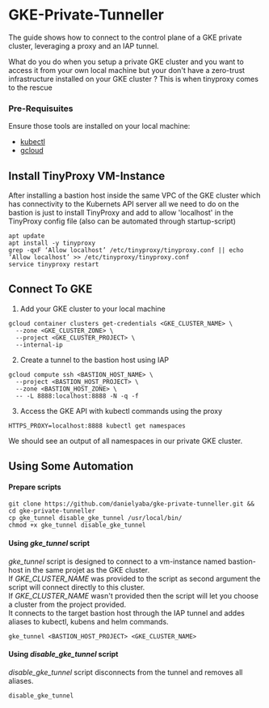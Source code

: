 # GKE-Private-Tunneller
The guide shows how to connect to the control plane of a GKE private cluster, leveraging a proxy and an IAP tunnel.  

What do you do when you setup a private GKE cluster and you want to access it from your own local machine but your don't have a zero-trust infrastructure installed on your GKE cluster ?
This is when tinyproxy comes to the rescue

### Pre-Requisuites
Ensure those tools are installed on your local machine:
* [kubectl](https://cloud.google.com/kubernetes-engine/docs/how-to/cluster-access-for-kubectl)
* [gcloud](https://cloud.google.com/sdk/docs/install)

## Install TinyProxy VM-Instance
After installing a bastion host inside the same VPC of the GKE cluster which has connectivity to the Kubernets API server all we need to do on the bastion is just to install TinyProxy and add to allow 'localhost' in the TinyProxy config file (also can be automated through startup-script)

```
apt update
apt install -y tinyproxy
grep -qxF ‘Allow localhost’ /etc/tinyproxy/tinyproxy.conf || echo ‘Allow localhost’ >> /etc/tinyproxy/tinyproxy.conf
service tinyproxy restart
```

## Connect To GKE
1.  Add your GKE cluster to your local machine
```
gcloud container clusters get-credentials <GKE_CLUSTER_NAME> \
  --zone <GKE_CLUSTER_ZONE> \
  --project <GKE_CLUSTER_PROJECT> \
  --internal-ip
``` 

2. Create a tunnel to the bastion host using IAP
```
gcloud compute ssh <BASTION_HOST_NAME> \
  --project <BASTION_HOST_PROJECT> \
  --zone <BASTION_HOST_ZONE> \
  -- -L 8888:localhost:8888 -N -q -f
```

3. Access the GKE API with kubectl commands using the proxy  
```
HTTPS_PROXY=localhost:8888 kubectl get namespaces
```
We should see an output of all namespaces in our private GKE cluster.  

## Using Some Automation
#### Prepare scripts
```
git clone https://github.com/danielyaba/gke-private-tunneller.git && cd gke-private-tunneller
cp gke_tunnel disable_gke_tunnel /usr/local/bin/
chmod +x gke_tunnel disable_gke_tunnel
```

#### Using _gke_tunnel_ script
_gke_tunnel_ script is designed to connect to a vm-instance named bastion-host in the same projet as the GKE cluster.  
If _GKE_CLUSTER_NAME_ was provided to the script as second argument the script will connect directly to this cluster.  
If _GKE_CLUSTER_NAME_ wasn't provided then the script will let you choose a cluster from the project provided.  
It connects to the target bastion host through the IAP tunnel and addes aliases to kubectl, kubens and helm commands.  

```
gke_tunnel <BASTION_HOST_PROJECT> <GKE_CLUSTER_NAME>
```

#### Using _disable_gke_tunnel_ script
_disable_gke_tunnel_ script disconnects from the tunnel and removes all aliases.  
```
disable_gke_tunnel
```